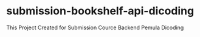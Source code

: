 # submission-bookshelf-api-dicoding

This Project Created for Submission Cource Backend Pemula Dicoding
